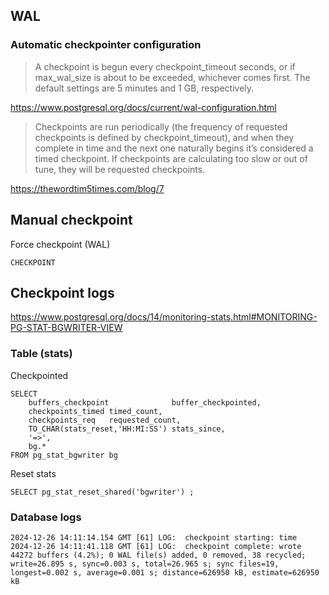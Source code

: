 ## WAL

### Automatic checkpointer configuration

> A checkpoint is begun every checkpoint_timeout seconds, or if max_wal_size is about to be exceeded, whichever comes first. The default settings are 5 minutes and 1 GB, respectively.

https://www.postgresql.org/docs/current/wal-configuration.html

> Checkpoints are run periodically (the frequency of requested checkpoints is defined by checkpoint_timeout), and when they complete in time and the next one naturally begins it’s considered a timed checkpoint. If checkpoints are calculating too slow or out of tune, they will be requested checkpoints.

https://thewordtim5times.com/blog/7

## Manual checkpoint

Force checkpoint (WAL)
```postgresql
CHECKPOINT
```

## Checkpoint logs 

https://www.postgresql.org/docs/14/monitoring-stats.html#MONITORING-PG-STAT-BGWRITER-VIEW

### Table (stats)

Checkpointed
```postgresql
SELECT 
    buffers_checkpoint              buffer_checkpointed,
    checkpoints_timed timed_count,
    checkpoints_req   requested_count,
    TO_CHAR(stats_reset,'HH:MI:SS') stats_since,
    '=>',
    bg.*
FROM pg_stat_bgwriter bg
```

Reset stats
```postgresql
SELECT pg_stat_reset_shared('bgwriter') ;
```

### Database logs

```text
2024-12-26 14:11:14.154 GMT [61] LOG:  checkpoint starting: time
2024-12-26 14:11:41.118 GMT [61] LOG:  checkpoint complete: wrote 44272 buffers (4.2%); 0 WAL file(s) added, 0 removed, 38 recycled; write=26.895 s, sync=0.003 s, total=26.965 s; sync files=19, longest=0.002 s, average=0.001 s; distance=626950 kB, estimate=626950 kB
```